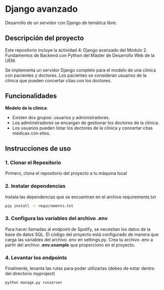 # Django avanzado
Desarrollo de un servidor con Django de temática libre.

## Descripción del proyecto

Este repositorio incluye la actividad 4: Django avanzado del Módulo 2. Fundamentos de Backend con Python del Máster de Desarrollo Web de la UEM.

Se implementa un servidor Django completo para el modelo de una clínica con pacientes y doctores. Los pacientes se consideran
usuarios de la clínica que pueden concertar citas con los doctores.

## Funcionalidades

**Modelo de la clínica**:
   - Existen dos grupos: usuarios y administradores.
   - Los administradores se encargan de gestionar los doctores de la clínica.
   - Los usuarios pueden listar los doctores de la clínica y concertar citas médicas con ellos.

## Instrucciones de uso

### 1. Clonar el Repositorio

Primero, clona el repositorio del proyecto a tu máquina local

### 2. Instalar dependencias 

Instala las dependencias que se encuentran en el archivo requirements.txt

```bash
pip install -r requirements.txt
```

### 3. Configura las variables del archivo .env

Para hacer llamadas al endpoint de Spotify, se necesitan los datos de la base de datos SQL. El código del proyecto
está configurado de manera que carga las variables del archivo .env en settings.py. Crea tu archivo .env a partir del archivo
**.env.example** que proporciono en el proyecto. 

### 4. Levantar los endpoints

Finalmente, levanta las rutas para poder utilizarlas (debes de estar dentro del directorio myproject)

```bash
python manage.py runserver
```